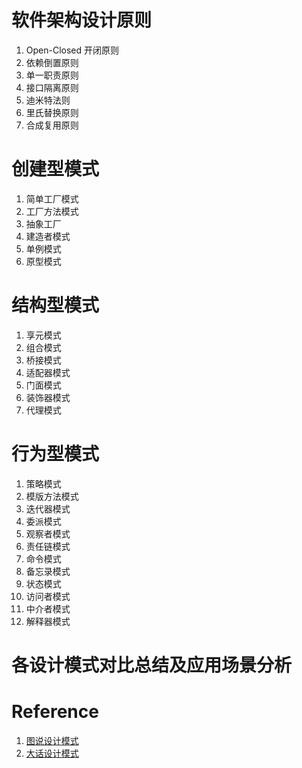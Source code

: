 # 软件架构设计原则
1. Open-Closed 开闭原则
2. 依赖倒置原则
3. 单一职责原则
4. 接口隔离原则
5. 迪米特法则
6. 里氏替换原则
7. 合成复用原则

# 创建型模式
1. 简单工厂模式
2. 工厂方法模式
3. 抽象工厂
4. 建造者模式
5. 单例模式
6. 原型模式

# 结构型模式
1. 享元模式
2. 组合模式
3. 桥接模式
4. 适配器模式
5. 门面模式
6. 装饰器模式
7. 代理模式

# 行为型模式
1. 策略模式
2. 模版方法模式
3. 迭代器模式
4. 委派模式
5. 观察者模式
6. 责任链模式
7. 命令模式
8. 备忘录模式
9. 状态模式
10. 访问者模式
11. 中介者模式
10. 解释器模式

# 各设计模式对比总结及应用场景分析

# Reference
1. [图说设计模式](https://design-patterns.readthedocs.io/zh_CN/latest/index.html)
2. [大话设计模式]()
